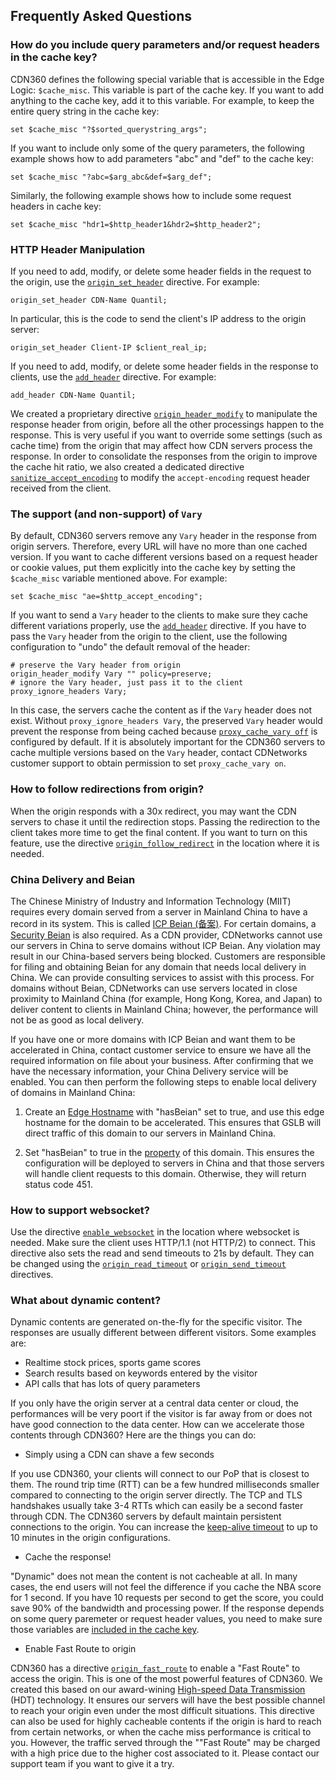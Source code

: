 ## Frequently Asked Questions

### How do you include query parameters and/or request headers in the cache key?

CDN360 defines the following special variable that is accessible in the Edge Logic: `$cache_misc`. This variable is part of the cache key. If you want to add anything to the cache key, add it to this variable. For example, to keep the entire query string in the cache key:
```nginx
set $cache_misc "?$sorted_querystring_args";
```
If you want to include only some of the query parameters, the following example shows how to add parameters "abc" and "def" to the cache key:
```nginx
set $cache_misc "?abc=$arg_abc&def=$arg_def";
```
Similarly, the following example shows how to include some request headers in cache key:
```nginx
set $cache_misc "hdr1=$http_header1&hdr2=$http_header2";
```

### HTTP Header Manipulation

If you need to add, modify, or delete some header fields in the request to the origin, use the [`origin_set_header`](</docs/edge-logic/supported-directives.md#origin_set_header>) directive. For example:
```nginx
origin_set_header CDN-Name Quantil;
```
In particular, this is the code to send the client's IP address to the origin server:
```nginx
origin_set_header Client-IP $client_real_ip;
```
If you need to add, modify, or delete some header fields in the response to clients, use the [`add_header`](</docs/edge-logic/supported-directives.md#add_header>) directive. For example:
```nginx
add_header CDN-Name Quantil;
```
We created a proprietary directive [`origin_header_modify`](</docs/edge-logic/supported-directives.md#origin_header_modify>) to manipulate the response header from origin, before all the other processings happen to the response. This is very useful if you want to override some settings (such as cache time) from the origin that may affect how CDN servers process the response.
In order to consolidate the responses from the origin to improve the cache hit ratio, we also created a dedicated directive [`sanitize_accept_encoding`](</docs/edge-logic/supported-directives.md#sanitize_accept_encoding>) to modify the `accept-encoding` request header received from the client.

### The support (and non-support) of `Vary`

By default, CDN360 servers remove any `Vary` header in the response from origin servers. Therefore, every URL will have no more than one cached version. If you want to cache different versions based on a request header or cookie values, put them explicitly into the cache key by setting the `$cache_misc` variable mentioned above. For example:
```nginx
set $cache_misc "ae=$http_accept_encoding";
```
If you want to send a `Vary` header to the clients to make sure they cache different variations properly, use the [`add_header`](</docs/edge-logic/supported-directives.md#add_header>) directive. If you have to pass the `Vary` header from the origin to the client, use the following configuration to "undo" the default removal of the header:
```nginx
# preserve the Vary header from origin
origin_header_modify Vary "" policy=preserve;
# ignore the Vary header, just pass it to the client
proxy_ignore_headers Vary; 
```
In this case, the servers cache the content as if the `Vary` header does not exist. Without `proxy_ignore_headers Vary`, the preserved `Vary` header would prevent the response from being cached because [`proxy_cache_vary off`](</docs/edge-logic/supported-directives.md#proxy_cache_vary>) is configured by default. If it is absolutely important for the CDN360 servers to cache multiple versions based on the `Vary` header, contact CDNetworks customer support to obtain permission to set `proxy_cache_vary on`.

### How to follow redirections from origin?

When the origin responds with a 30x redirect, you may want the CDN servers to chase it until the redirection stops. Passing the redirection to the client takes more time to get the final content. If you want to turn on this feature, use the directive [`origin_follow_redirect`](</docs/edge-logic/supported-directives.md#origin_follow_redirect>) in the location where it is needed.

### China Delivery and Beian

The Chinese Ministry of Industry and Information Technology (MIIT) requires every domain served from a server in Mainland China to have a record in its system. This is called [ICP Beian (备案)](https://beian.miit.gov.cn/). For certain domains, a [Security Beian](https://www.beian.gov.cn/) is also required. As a CDN provider, CDNetworks cannot use our servers in China to serve domains without ICP Beian. Any violation may result in our China-based servers being blocked. Customers are responsible for filing and obtaining Beian for any domain that needs local delivery in China. We can provide consulting services to assist with this process. For domains without Beian, CDNetworks can use servers located in close proximity to Mainland China (for example, Hong Kong, Korea, and Japan) to deliver content to clients in Mainland China; however, the performance will not be as good as local delivery.

If you have one or more domains with ICP Beian and want them to be accelerated in China, contact customer service to ensure we have all the required information on file about your business. After confirming that we have the necessary information, your China Delivery service will be enabled. You can then perform the following steps to enable local delivery of domains in Mainland China: 

1. Create an [Edge Hostname](</docs/portal/traffic-management/creating-edge-hostname.md>) with "hasBeian" set to true, and use this edge hostname for the domain to be accelerated. This ensures that GSLB will direct traffic of this domain to our servers in Mainland China. 

2. Set "hasBeian" to true in the [property](</docs/portal/edge-configurations/creating-property.md>) of this domain. This ensures the configuration will be deployed to servers in China and that those servers will handle client requests to this domain. Otherwise, they will return status code 451.

### How to support websocket?

Use the directive [`enable_websocket`](</docs/edge-logic/supported-directives.md#enable_websocket>) in the location where websocket is needed. Make sure the client uses HTTP/1.1 (not HTTP/2) to connect. This directive also sets the read and send timeouts to 21s by default. They can be changed using the [`origin_read_timeout`](</docs/edge-logic/supported-directives.md#origin_read_timeout>) or [`origin_send_timeout`](</docs/edge-logic/supported-directives.md#origin_send_timeout>) directives.

### What about dynamic content?

Dynamic contents are generated on-the-fly for the specific visitor. The responses are usually different between different visitors. Some examples are:
* Realtime stock prices, sports game scores
* Search results based on keywords entered by the visitor
* API calls that has lots of query parameters

If you only have the origin server at a central data center or cloud, the performances will be very poort if the visitor is far away from or does not have good connection to the data center. How can we accelerate those contents through CDN360? Here are the things you can do:
* Simply using a CDN can shave a few seconds

If you use CDN360, your clients will connect to our PoP that is closest to them. The round trip time (RTT) can be a few hundred milliseconds smaller compared to connecting to the origin server directly. The TCP and TLS handshakes usually take 3-4 RTTs which can easily be a second faster through CDN. The CDN360 servers by default maintain persistent connections to the origin. You can increase the [keep-alive timeout](/docs/portal/edge-configurations/managing-origins) to up to 10 minutes in the origin configurations.
* Cache the response!

"Dynamic" does not mean the content is not cacheable at all. In many cases, the end users will not feel the difference if you cache the NBA score for 1 second. If you have 10 requests per second to get the score, you could save 90% of the bandwidth and processing power. If the response depends on some query paremeter or request header values, you need to make sure those variables are [included in the cache key](#how-do-you-include-query-parameters-andor-request-headers-in-the-cache-key).
* Enable Fast Route to origin

CDN360 has a directive [`origin_fast_route`](</docs/edge-logic/supported-directives.md#origin_fast_route>) to enable a "Fast Route" to access the origin. This is one of the most powerful features of CDN360. We created this based on our award-wining [High-speed Data Transmission](https://www.cdnetworks.com/enterprise-applications/high-speed-data-transmission/) (HDT) technology. It ensures our servers will have the best possible channel to reach your origin even under the most difficult situations. This directive can also be used for highly cacheable contents if the origin is hard to reach from certain networks, or when the cache miss performance is critical to you. However, the traffic served through the ""Fast Route" may be charged with a high price due to the higher cost associated to it. Please contact our support team if you want to give it a try.
